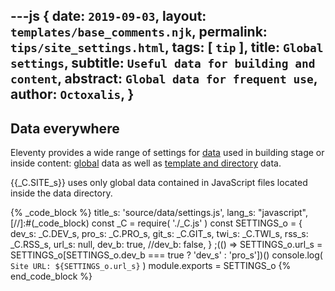 ---js
{
  date:      `2019-09-03`,
  layout:    `templates/base_comments.njk`,
  permalink: `tips/site_settings.html`,
  tags:      [ `tip` ],
  title:     `Global settings`,
  subtitle:  `Useful data for building and content`,
  abstract:  `Global data for frequent use`,
  author:    `Octoxalis`,
}
---
[comment]: # (======== Post ========)

## Data everywhere

Eleventy provides a wide range of settings for [data] used in building stage or inside content: [global] data as well as [template and directory] data.

{{_C.SITE_s}} uses only global data contained in JavaScript files located inside the data directory.

{% _code_block %}
    title_s: 'source/data/settings.js',
    lang_s: "javascript",
[//]:#(_code_block)
const _C = require( './_C.js' )
const SETTINGS_o =
{
  dev_s: _C.DEV_s,
  pro_s: _C.PRO_s,
  git_s: _C.GIT_s,
  twi_s: _C.TWI_s,
  rss_s: _C.RSS_s,
  url_s: null,
  dev_b: true,
  //dev_b: false,
}
;(() => SETTINGS_o.url_s = SETTINGS_o[SETTINGS_o.dev_b === true ? 'dev_s' : 'pro_s'])()
console.log( `Site URL: ${SETTINGS_o.url_s}` )
module.exports = SETTINGS_o
{% end_code_block %}

[comment]: # (======== Links ========)
[data]: https://www.11ty.io/docs/data/
[global]: https://www.11ty.io/docs/data-global/
[template and directory]: https://www.11ty.io/docs/data-template-dir/
